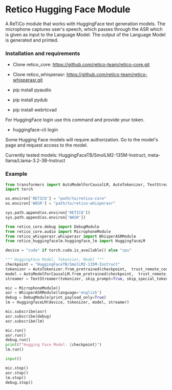 # Retico Hugging Face Module

A ReTiCo module that works with HuggingFace text generation models. The microphone captures user's speech, which passes through the ASR which is given as input to the Language Model. 
The output of the Language Model is generated and printed.

### Installation and requirements ###

* Clone retico_core:
https://github.com/retico-team/retico-core.git

* Clone retico_whisperasr:
https://github.com/retico-team/retico-whisperasr.git

* pip install pyaudio
* pip install pydub
* pip install webrtcvad

For HuggingFace login use this command and provide your token.

* huggingface-cli login

Some Hugging Face models will require authorization.
Go to the model's page and request access to the model.

Currently tested models: HuggingFaceTB/SmolLM2-135M-Instruct, meta-llama/Llama-3.2-3B-Instruct

### Example ###

```python
from transformers import AutoModelForCausalLM, AutoTokenizer, TextStreamer, TextIteratorStreamer
import torch

os.environ['RETICO'] = "path/to/retico-core"
os.environ['WASR'] = "path/to/retico-whisperasr"

sys.path.append(os.environ['RETICO'])
sys.path.append(os.environ['WASR'])

from retico_core.debug import DebugModule
from retico_core.audio import MicrophoneModule
from retico_whisperasr.whisperasr import WhisperASRModule
from retico_huggingfacelm.huggingface_lm import HuggingfaceLM

device = "cuda" if torch.cuda.is_available() else "cpu"

""" HuggingFace Model, Tokenzier, Model """
checkpoint = "HuggingFaceTB/SmolLM2-135M-Instruct"
tokenizer = AutoTokenizer.from_pretrained(checkpoint,  trust_remote_code=True)
model = AutoModelForCausalLM.from_pretrained(checkpoint,  trust_remote_code=True).to(device)
streamer = TextStreamer(tokenizer, skip_prompt=True, skip_special_tokens=True)

mic = MicrophoneModule()
asr = WhisperASRModule(language='english')
debug = DebugModule(print_payload_only=True)
lm = HuggingfaceLM(device, tokenizer, model, streamer)

mic.subscribe(asr)
asr.subscribe(debug)
asr.subscribe(lm)

mic.run()
asr.run()
debug.run()
print(f"Hugging Face Model: {checkpoint}")
lm.run()

input()

mic.stop()
asr.stop()
lm.stop()
debug.stop()

```
